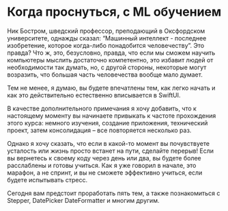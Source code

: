 # Когда проснуться, с ML обучением

Ник Бостром, шведский профессор, преподающий в Оксфордском университете, однажды сказал: “Машинный интеллект - последнее изобретение, которое когда-либо понадобится человечеству”. Это правда? Что ж, это, безусловно, правда, что если мы сможем научить компьютеры мыслить достаточно компетентно, это избавит людей от необходимости так думать, но, с другой стороны, некоторые могут возразить, что большая часть человечества вообще мало думает.

Тем не менее, я думаю, вы будете впечатлены тем, как легко начать и как это действительно естественно вписывается в SwiftUI.

В качестве дополнительного примечания я хочу добавить, что к настоящему моменту вы начинаете привыкать к частоте прохождения этого курса: немного изучения, создание приложения, технический проект, затем консолидация – все повторяется несколько раз.

Однако я хочу сказать, что если в какой-то момент вы почувствуете усталость или жизнь просто встанет на пути, сделайте перерыв! Если вы вернетесь к своему коду через день или два, вы будете более расслаблены и готовы учиться. Как я уже говорил в начале, это марафон, а не спринт, и вы не сможете эффективно учиться, если будете испытывать стресс.

Сегодня вам предстоит проработать пять тем, а также познакомиться с Stepper, DatePicker DateFormatter и многим другим.
